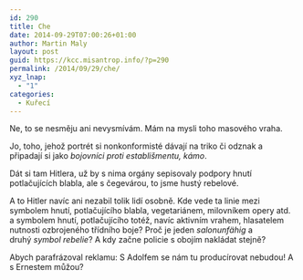 ```yaml
---
id: 290
title: Che
date: 2014-09-29T07:00:26+01:00
author: Martin Maly
layout: post
guid: https://kcc.misantrop.info/?p=290
permalink: /2014/09/29/che/
xyz_lnap:
  - "1"
categories:
  - Kuřecí
---
```

Ne, to se nesměju ani nevysmívám. Mám na mysli toho masového vraha.

Jo, toho, jehož portrét si nonkonformisté dávají na triko či odznak a připadají si jako _bojovníci proti establišmentu, kámo_.

Dát si tam Hitlera, už by s nima orgány sepisovaly podpory hnutí potlačujících blabla, ale s čegevárou, to jsme hustý rebelové.

A to Hitler navíc ani nezabil tolik lidí osobně. Kde vede ta linie mezi symbolem hnutí, potlačujícího blabla, vegetariánem, milovníkem opery atd. a symbolem hnutí, potlačujícího totéž, navíc aktivním vrahem, hlasatelem nutnosti ozbrojeného třídního boje? Proč je jeden _salonunfähig_ a druhý _symbol rebelie_? A kdy začne policie s obojím nakládat stejně?

Abych parafrázoval reklamu: S Adolfem se nám tu producírovat nebudou! A s Ernestem můžou?

&nbsp;
